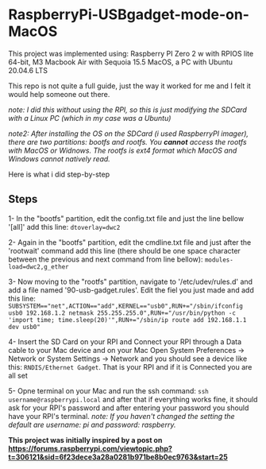 # RaspberryPi-USBgadget-mode-on-MacOS
This project was implemented using: Raspberry PI Zero 2 w with RPIOS lite 64-bit, M3 Macbook Air with Sequoia 15.5 MacOS, a PC with Ubuntu 20.04.6 LTS

This repo is not quite a full guide, just the way it worked for me and I felt it would help someone out there.

*note: I did this without using the RPI, so this is just modifying the SDCard with a Linux PC (which in my case was a Ubuntu)*

*note2: After installing the OS on the SDCard (i used RaspberryPI imager), there are two partitions: bootfs and rootfs. You **cannot** access the rootfs with MacOS or Widnows. The rootfs is ext4 format which MacOS and Windows cannot natively read.*

Here is what i did step-by-step
## Steps
 1- In the "bootfs" partition, edit the config.txt file and just the line bellow '[all]' add this line:
 ```dtoverlay=dwc2```
 
 2- Again in the "bootfs" partition, edit the cmdline.txt file and just after the 'rootwait' command add this line (there should be one space character between the previous and next command from line bellow):
 ```modules-load=dwc2,g_ether```

 3- Now moving to the "rootfs" partition, navigate to '/etc/udev/rules.d' and add a file named '90-usb-gadget.rules'. Edit the fiel you just made and add this line:
```SUBSYSTEM=="net",ACTION=="add",KERNEL=="usb0",RUN+="/sbin/ifconfig usb0 192.168.1.2 netmask 255.255.255.0",RUN+="/usr/bin/python -c 'import time; time.sleep(20)'",RUN+="/sbin/ip route add 192.168.1.1 dev usb0"```

4- Insert the SD Card on your RPI and Connect your RPI through a Data cable to your Mac device and on your Mac Open System Preferences → Network or System Settings → Network and you should see a device like this: ```RNDIS/Ethernet Gadget```. That is your RPI and if it is Connected you are all set

5- Opne terminal on your Mac and run the ssh command:
```ssh username@raspberrypi.local```
and after that if everything works fine, it should ask for your RPI's password and after entering your password you should have your RPI's terminal.
*note: If you haven't changed the setting the default are username: pi and password: raspberry.*

**This project was initially inspired by a post on https://forums.raspberrypi.com/viewtopic.php?t=306121&sid=6f23dece3a28a0281b971be8b0ec9763&start=25**
